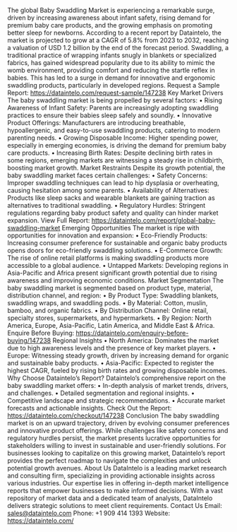 The global Baby Swaddling Market is experiencing a remarkable surge, driven by increasing awareness about infant safety, rising demand for premium baby care products, and the growing emphasis on promoting better sleep for newborns. According to a recent report by Dataintelo, the market is projected to grow at a CAGR of 5.8% from 2023 to 2032, reaching a valuation of USD 1.2 billion by the end of the forecast period.
Swaddling, a traditional practice of wrapping infants snugly in blankets or specialized fabrics, has gained widespread popularity due to its ability to mimic the womb environment, providing comfort and reducing the startle reflex in babies. This has led to a surge in demand for innovative and ergonomic swaddling products, particularly in developed regions.
Request a Sample Report: https://dataintelo.com/request-sample/147238
Key Market Drivers
The baby swaddling market is being propelled by several factors:
•	Rising Awareness of Infant Safety: Parents are increasingly adopting swaddling practices to ensure their babies sleep safely and soundly.
•	Innovative Product Offerings: Manufacturers are introducing breathable, hypoallergenic, and easy-to-use swaddling products, catering to modern parenting needs.
•	Growing Disposable Income: Higher spending power, especially in emerging economies, is driving the demand for premium baby care products.
•	Increasing Birth Rates: Despite declining birth rates in some regions, emerging markets are witnessing a steady rise in childbirth, boosting market growth.
Market Restraints
Despite its growth potential, the baby swaddling market faces certain challenges:
•	Safety Concerns: Improper swaddling techniques can lead to hip dysplasia or overheating, causing hesitation among some parents.
•	Availability of Alternatives: Products like sleep sacks and wearable blankets are gaining traction as alternatives to traditional swaddling.
•	Regulatory Hurdles: Stringent regulations regarding baby product safety and quality can hinder market expansion.
View Full Report: https://dataintelo.com/report/global-baby-swaddling-market
Emerging Opportunities
The market is ripe with opportunities for innovation and expansion:
•	Eco-Friendly Products: Increasing consumer preference for sustainable and organic baby products opens doors for eco-friendly swaddling solutions.
•	E-Commerce Growth: The rise of online retail platforms is making swaddling products more accessible to a global audience.
•	Untapped Markets: Developing regions in Asia-Pacific and Africa present significant growth potential due to rising awareness and improving economic conditions.
Market Segmentation
The baby swaddling market is segmented based on product type, material, distribution channel, and region:
•	By Product Type: Swaddling blankets, swaddling wraps, and swaddling pods.
•	By Material: Cotton, muslin, bamboo, and organic fabrics.
•	By Distribution Channel: Online retail, specialty stores, supermarkets, and hypermarkets.
•	By Region: North America, Europe, Asia-Pacific, Latin America, and Middle East & Africa.
Enquire Before Buying: https://dataintelo.com/enquiry-before-buying/147238
Regional Insights
•	North America: Dominates the market due to high awareness levels and the presence of key market players.
•	Europe: Witnessing steady growth, driven by increasing demand for organic and sustainable baby products.
•	Asia-Pacific: Expected to register the highest CAGR, fueled by rising birth rates and growing disposable incomes.
Why Choose Dataintelo’s Report?
Dataintelo’s comprehensive report on the baby swaddling market offers:
•	In-depth analysis of market trends, drivers, and challenges.
•	Detailed segmentation and regional insights.
•	Competitive landscape and strategic recommendations.
•	Accurate market forecasts and actionable insights.
Check Out the Report: https://dataintelo.com/checkout/147238
Conclusion
The baby swaddling market is on an upward trajectory, driven by evolving consumer preferences and innovative product offerings. While challenges like safety concerns and regulatory hurdles persist, the market presents lucrative opportunities for stakeholders willing to invest in sustainable and user-friendly solutions.
For businesses looking to capitalize on this growing market, Dataintelo’s report provides the perfect roadmap to navigate the complexities and unlock potential growth avenues.
About Us
DataIntelo is a leading market research and consulting firm, specializing in providing actionable insights across various industries. Our expertise lies in offering in-depth market intelligence reports that empower businesses to make informed decisions. With a vast repository of market data and a dedicated team of analysts, DataIntelo delivers strategic solutions to meet client requirements.
Contact Us
Email: sales@dataintelo.com
Phone: +1 909 414 1393
Website: https://dataintelo.com/
